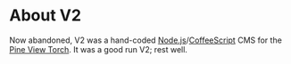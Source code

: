 # About V2

Now abandoned, V2 was a hand-coded [Node.js](http://nodejs.org/)/[CoffeeScript](http://coffeescript.org/) CMS for the [Pine View Torch](http://www.pvtorch.com). It was a good run V2; rest well.
